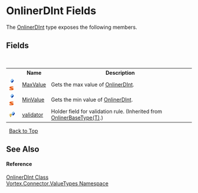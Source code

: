 # OnlinerDInt Fields
 

The <a href="T_Vortex_Connector_ValueTypes_OnlinerDInt.md">OnlinerDInt</a> type exposes the following members.


## Fields
&nbsp;<table><tr><th></th><th>Name</th><th>Description</th></tr><tr><td>![Public field](media/pubfield.gif "Public field")![Static member](media/static.gif "Static member")</td><td><a href="F_Vortex_Connector_ValueTypes_OnlinerDInt_MaxValue.md">MaxValue</a></td><td>
Gets the max value of <a href="T_Vortex_Connector_ValueTypes_OnlinerDInt.md">OnlinerDInt</a>.</td></tr><tr><td>![Public field](media/pubfield.gif "Public field")![Static member](media/static.gif "Static member")</td><td><a href="F_Vortex_Connector_ValueTypes_OnlinerDInt_MinValue.md">MinValue</a></td><td>
Gets the min value of <a href="T_Vortex_Connector_ValueTypes_OnlinerDInt.md">OnlinerDInt</a>.</td></tr><tr><td>![Protected field](media/protfield.gif "Protected field")</td><td><a href="F_Vortex_Connector_ValueTypes_OnlinerBaseType_1_validator.md">validator</a></td><td>
Holder field for validation rule.
 (Inherited from <a href="T_Vortex_Connector_ValueTypes_OnlinerBaseType_1.md">OnlinerBaseType(T)</a>.)</td></tr></table>&nbsp;
<a href="#onlinerdint-fields">Back to Top</a>

## See Also


#### Reference
<a href="T_Vortex_Connector_ValueTypes_OnlinerDInt.md">OnlinerDInt Class</a><br /><a href="N_Vortex_Connector_ValueTypes.md">Vortex.Connector.ValueTypes Namespace</a><br />